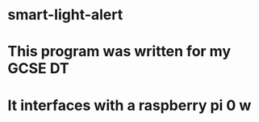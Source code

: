 # smart-light-alert
# This program was written for my GCSE DT 
# It interfaces with a raspberry pi 0 w
